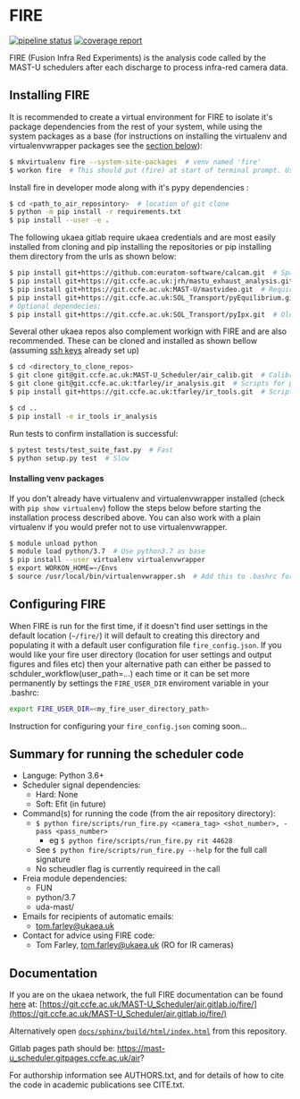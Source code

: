 FIRE 
====
[![pipeline status](https://git.ccfe.ac.uk/MAST-U_Scheduler/air/badges/ci/pipeline.svg)](https://git.ccfe.ac.uk/MAST-U_Scheduler/air/commits/ci)
[![coverage report](https://git.ccfe.ac.uk/MAST-U_Scheduler/air/badges/ci/coverage.svg)](https://git.ccfe.ac.uk/MAST-U_Scheduler/air/commits/ci)

FIRE (Fusion Infra Red Experiments) is the analysis code called by the MAST-U schedulers after each discharge to process infra-red camera data.

Installing FIRE
---------------
It is recommended to create a virtual environment for FIRE to isolate it's
package dependencies from the rest of your system, while using the system
packages as a base (for instructions on installing the virtualenv and virtualenvwrapper packages see the [section below](#installing-venv-packages)):
```bash
$ mkvirtualenv fire --system-site-packages  # venv named 'fire'
$ workon fire  # This should put (fire) at start of terminal prompt. Use deactivate to revert to central python enviroment
```
Install fire in developer mode along with it's pypy dependencies :
```bash
$ cd <path_to_air_reposintory>  # location of git clone
$ python -m pip install -r requirements.txt
$ pip install --user -e .
```
The following ukaea gitlab require ukaea credentials and are most easily installed from cloning and pip installing the repositories or pip installing them directory from the urls as shown below:
```bash
$ pip install git+https://github.com:euratom-software/calcam.git  # Spatial calibration classes (should be installed by by setup.py?)
$ pip install git+https://git.ccfe.ac.uk:jrh/mastu_exhaust_analysis.git  # Used for efit equilibria amongst other things
$ pip install git+https://git.ccfe.ac.uk:MAST-U/mastvideo.git  # Required for reading local IPX files
$ pip install git+https://git.ccfe.ac.uk:SOL_Transport/pyEquilibrium.git # Used for efit equilibria
# Optional dependecies:
$ pip install git+https://git.ccfe.ac.uk:SOL_Transport/pyIpx.git  # Older alternative to mastvideo library
```

Several other ukaea repos also complement workign with FIRE and are also recommended. These can be cloned and installed as shown bellow (assuming [ssh keys](https://docs.gitlab.com/ee/ssh/#generate-an-ssh-key-pair) already set up)
```bash
$ cd <directory_to_clone_repos>
$ git clone git@git.ccfe.ac.uk:MAST-U_Scheduler/air_calib.git  # Calibration data
$ git clone git@git.ccfe.ac.uk:tfarley/ir_analysis.git  # Scripts for performing analysis runs with FIRE
$ pip install git+https://git.ccfe.ac.uk:tfarley/ir_tools.git  # Scripts for working with IR data, producing calcam calibration images etc

$ cd ..
$ pip install -e ir_tools ir_analysis

```
Run tests to confirm installation is successful:
```bash
$ pytest tests/test_suite_fast.py  # Fast
$ python setup.py test  # Slow
```

#### Installing venv packages
If you don't already have virtualenv and virtualenvwrapper installed (check with `pip show virtualenv`) follow the steps below before starting the installation process described above. You can also work with a plain virtualenv if you would prefer not to use virtualenvwrapper.
```bash
$ module unload python
$ module load python/3.7  # Use python3.7 as base
$ pip install --user virtualenv virtualenvwrapper
$ export WORKON_HOME=~/Envs
$ source /usr/local/bin/virtualenvwrapper.sh  # Add this to .bashrc for future
```

## Configuring FIRE
When FIRE is run for the first time, if it doesn't find user settings in the default location (`~/fire/`) it will default to creating this directory and populating it with a default user configuration file `fire_config.json`.
If you would like your fire user directory (location for user settings and output figures and files etc) then your alternative path can either be passed to schduler_workflow(user_path=...) each time or it can be set more permanently by settings the `FIRE_USER_DIR` enviroment variable in your .bashrc:
```bash
export FIRE_USER_DIR=<my_fire_user_directory_path>
```

Instruction for configuring your `fire_config.json` coming soon...

Summary for running the scheduler code
--------------------------------------

* Languge: Python 3.6+
* Scheduler signal dependencies:
    - Hard: None
    - Soft: Efit (in future)
* Command(s) for running the code (from the air repository directory):
    - `$ python fire/scripts/run_fire.py <camera_tag> <shot_number>, -pass <pass_number>`
        - eg `$ python fire/scripts/run_fire.py rit 44628`
    - See `$ python fire/scripts/run_fire.py --help` for the full call signature
    - No scheudler flag is currently requireed in the call
* Freia module dependencies:
    - FUN
    - python/3.7
    - uda-mast/
* Emails for recipients of automatic emails:
    - tom.farley@ukaea.uk
* Contact for advice using FIRE code:
    - Tom Farley, tom.farley@ukaea.uk (RO for IR cameras)

Documentation
--------------
If you are on the ukaea network, the full FIRE documentation can be found
[here](https://git.ccfe.ac.uk/MAST-U_Scheduler/air.gitlab.io/fire/docs/sphinx/build/html) at:
[https://git.ccfe.ac.uk/MAST-U_Scheduler/air.gitlab.io/fire/](https://git.ccfe.ac.uk/MAST-U_Scheduler/air.gitlab.io/fire/)

Alternatively open [``docs/sphinx/build/html/index.html``](docs/sphinx/build/html/index.html) from this repository.

Gitlab pages path should be: https://mast-u_scheduler.gitpages.ccfe.ac.uk/air?

For authorship information see AUTHORS.txt, and for details of how to cite the code in academic publications see CITE.txt.